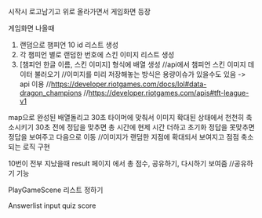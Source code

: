 시작시 로고남기고 위로 올라가면서 게임화면 등장

게임화면 나올때 
1. 랜덤으로 챔피언 10 id 리스트 생성
2. 각 챔피언 별로 랜덤한 번호에 스킨 이미지 리스트 생성
3. [챔피언 한글 이름, 스킨 이미지] 형식에 배열 생성
//api에서 챔피언 스킨 이미지 데이터 불러오기 
//이미지를 미리 저장해놓는 방식은 용량이슈가 있을수도 있음 -> api 이용
//https://developer.riotgames.com/docs/lol#data-dragon_champions
//https://developer.riotgames.com/apis#tft-league-v1

map으로 완성된 배열돌리고
30초 타이머에 맞춰서 이미지 확대된 상태에서 천천히 축소시키기
30초 전에 정답을 맞추면 총 시간에 현제 시간 더하고 초기화
정답을 못맞추면 정답을 보여주고 다음으로 이동
//이미지가 랜덤한 지점에 확대되서 보여지고 점점 축소되는 로직 구현

10번이 전부 지났을때 result 페이지 에서 총 점수, 공유하기, 다시하기 보여줌
//공유하기 기능



PlayGameScene 리스트 정하기 

Answerlist
input 
quiz
score
